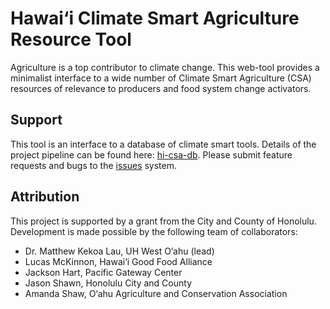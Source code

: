 # Hawai‘i Climate Smart Agriculture Resource Tool

Agriculture is a top contributor to climate change. This web-tool
provides a minimalist interface to a wide number of Climate Smart
Agriculture (CSA) resources of relevance to producers and food system
change activators.

## Support

This tool is an interface to a database of climate smart tools. Details of the project pipeline can be found here: [hi-csa-db](https://github.com/ecoFw/hi-csa-db/ "hi-csa-db"). Please submit feature requests and bugs to the [issues](https://github.com/ecoFw/hicsatool/issues "issues") system.

## Attribution

This project is supported by a grant from the City and County of
Honolulu. Development is made possible by the following team of collaborators:

- Dr. Matthew Kekoa Lau, UH West O‘ahu (lead)
- Lucas McKinnon, Hawai‘i Good Food Alliance 
- Jackson Hart, Pacific Gateway Center
- Jason Shawn, Honolulu City and County
- Amanda Shaw, O‘ahu Agriculture and Conservation Association
